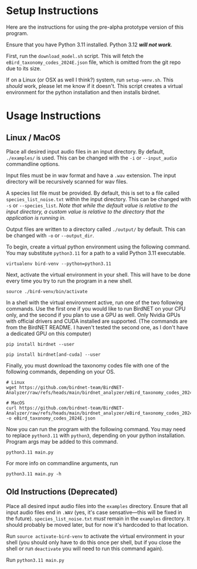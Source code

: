 # Setup Instructions

Here are the instructions for using the pre-alpha prototype version of this program.

Ensure that you have Python 3.11 installed. Python 3.12 ***will not work***.

First, run the `download_model.sh` script. This will fetch the `eBird_taxonomy_codes_2024E.json` file, which is omitted from the git repo due to its size.

If on a Linux (or OSX as well I think?) system, run `setup-venv.sh`. This *should* work, please let me know if it doesn't. This script creates a virtual environment for the python installation and then installs birdnet.



# Usage Instructions

## Linux / MacOS

Place all desired input audio files in an input directory. By default, `./examples/` is used. This can be changed 
with the `-i` or `--input_audio` commandline options.

Input files must be in wav format and have a `.wav` extension. The input directory will be recursively scanned for 
wav files.

A species list file must be provided. By default, this is set to a file called `species_list_noise.txt` within the 
input directory. This can be changed with `-s` or `--species_list`. *Note that while the default value is relative 
to the input directory, a custom value is relative to the directory that the application is running in.*

Output files are written to a directory called `./output/` by default. This can be changed with `-o` or 
`--output_dir`. 

To begin, create a virtual python environment using the following command. You may substitute `python3.11` for a path to a valid Python 3.11 executable.

```virtualenv bird-venv --python=python3.11```

Next, activate the virtual environment in your shell. This will have to be done every time you try to run the program in a new shell.

```source ./bird-venv/bin/activate```

In a shell with the virtual environment active, run one of the two following commands. Use the first one if you would like to run BirdNET on your CPU only, and the second if you plan to use a GPU as well. Only Nvidia GPUs with official drivers and CUDA installed are supported. (The commands are from the BirdNET README. I haven't tested the second one, as I don't have a dedicated GPU on this computer)

```pip install birdnet --user```

```pip install birdnet[and-cuda] --user```

Finally, you must download the taxonomy codes file with one of the following commands, depending on your OS.

```
# Linux
wget https://github.com/birdnet-team/BirdNET-Analyzer/raw/refs/heads/main/birdnet_analyzer/eBird_taxonomy_codes_2024E.json

# MacOS
curl https://github.com/birdnet-team/BirdNET-Analyzer/raw/refs/heads/main/birdnet_analyzer/eBird_taxonomy_codes_2024E.json -o eBird_taxonomy_codes_2024E.json
```

Now you can run the program with the following command. You may need to replace `python3.11` with `python3`, depending on your python installation. Program args may be added to this command.

```python3.11 main.py```

For more info on commandline arguments, run 

```python3.11 main.py -h```



## Old Instructions (Deprecated)

Place all desired input audio files into the `examples` directory. Ensure that all input audio files end in `.WAV` (yes, it's case sensative—this will be fixed in the future). `species_list_noise.txt` *must* remain in the `examples` directory. It should probably be moved later, but for now it's hardcoded to that location.

Run `source activate-bird-venv` to activate the virtual environment in your shell (you should only have to do this once per shell, but if you close the shell or run `deactivate` you will need to run this command again).

Run `python3.11 main.py`



